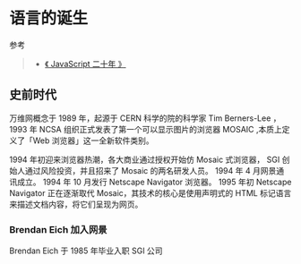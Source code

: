 # 语言的诞生
参考
>- [《 JavaScript 二十年 》](https://cn.history.js.org/part-1.html)

## 史前时代

万维网概念于 1989 年，起源于 CERN 科学的院的科学家 Tim Berners-Lee ，1993 年 NCSA 组织正式发表了第一个可以显示图片的浏览器 MOSAIC ,本质上定义了「Web 浏览器」这一全新软件类别。

1994 年初迎来浏览器热潮，各大商业通过授权开始仿 Mosaic 式浏览器， SGI 创始人通过风险投资，并且招来了 Mosaic 的两名研发人员。 1994 年 4 月网景通讯成立。 1994 年 10 月发行  Netscape Navigator 浏览器。 1995 年初 Netscape Navigator 正在逐渐取代 Mosaic，其技术的核心是使用声明式的 HTML 标记语言来描述文档内容，将它们呈现为网页。

### Brendan Eich 加入网景

Brendan Eich 于 1985 年毕业入职 SGI 公司

